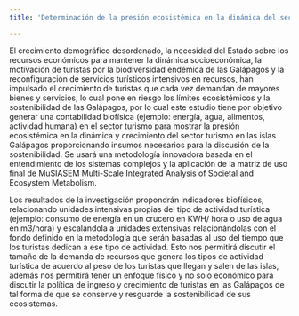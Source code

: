 ```yaml
---
title: 'Determinación de la presión ecosistémica en la dinámica del sector turismo en las islas Galápagos'

---
```


El crecimiento demográfico desordenado, la necesidad del Estado sobre los recursos económicos para mantener la dinámica socioeconómica, la motivación de turistas por la biodiversidad endémica de las Galápagos y la reconfiguración de servicios turísticos intensivos en recursos, han impulsado el crecimiento de turistas que cada vez demandan de mayores bienes y servicios, lo cual pone en riesgo los límites ecosistémicos y la sostenibilidad de las Galápagos, por lo cual este estudio tiene por objetivo generar una contabilidad biofísica (ejemplo: energía, agua, alimentos, actividad humana) en el sector turismo para mostrar la presión ecosistémica en la dinámica y crecimiento del sector turismo en las islas Galápagos proporcionando insumos necesarios para la discusión de la sostenibilidad. Se usará una metodología innovadora basada en el entendimiento de los sistemas complejos y la aplicación de la matriz de uso final de MuSIASEM Multi-Scale Integrated Analysis of Societal and Ecosystem Metabolism. 

Los resultados de la investigación propondrán indicadores biofísicos, relacionando unidades intensivas propias del tipo de actividad turística (ejemplo: consumo de energía en un crucero en KWH/ hora o uso de agua en m3/hora) y escalándola a unidades extensivas relacionándolas con el fondo definido en la metodología que serán basadas al uso del tiempo que los turistas dedican a ese tipo de actividad. Esto nos permitirá discutir el tamaño de la demanda de recursos que genera los tipos de actividad turística de acuerdo al peso de los turistas que llegan y salen de las islas, además nos permitirá tener un enfoque físico y no solo económico para discutir la política de ingreso y crecimiento de turistas en las Galápagos de tal forma de que se conserve y resguarde la sostenibilidad de sus ecosistemas.
